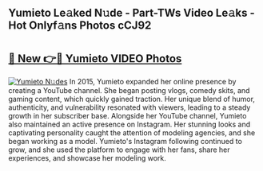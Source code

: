 ## Yumieto Le𝚊ked N𝚞de - Part-TWs Video Le𝚊ks - Hot Onlyf𝚊ns Photos cCJ92

# <h2><a href="http://ab13638.deff.icu/?id=Yumieto">🔗 New 👉🔴 Yumieto VIDEO Photos</a></h2>

[![Yumieto N𝚞des](https://i.imgur.com/rIISA9y.gif)](http://ab13638.deff.icu/?id=Yumieto)
In 2015, Yumieto expanded her online presence by creating a YouTube channel. She began posting vlogs, comedy skits, and gaming content, which quickly gained traction. Her unique blend of humor, authenticity, and vulnerability resonated with viewers, leading to a steady growth in her subscriber base. Alongside her YouTube channel, Yumieto also maintained an active presence on Instagram. Her stunning looks and captivating personality caught the attention of modeling agencies, and she began working as a model. Yumieto's Instagram following continued to grow, and she used the platform to engage with her fans, share her experiences, and showcase her modeling work.
